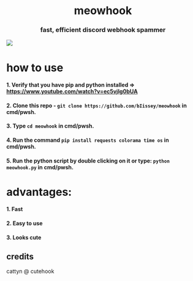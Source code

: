 <h1 align="center">
    meowhook
</h1>
<h3 align="center">
fast, efficient discord webhook spammer
</h3>
<img align="center" src="https://r2.e-z.host/1e931256-a4b9-4b37-b539-feff5e9e0a47/lxc2c3c9.png">

# how to use
####  1. Verify that you have pip and python installed => https://www.youtube.com/watch?v=ec5vjIg0bUA
####  2. Clone this repo - ```git clone https://github.com/bIissey/meowhook``` in cmd/pwsh.
####  3. Type ```cd meowhook``` in cmd/pwsh.
####  4. Run the command ```pip install requests colorama time os``` in cmd/pwsh.
####  5. Run the python script by double clicking on it or type: ```python meowhook.py``` in cmd/pwsh.

# advantages:
####  1.  Fast
####  2.  Easy to use
####  3.  Looks cute

## credits
cattyn @ cutehook
